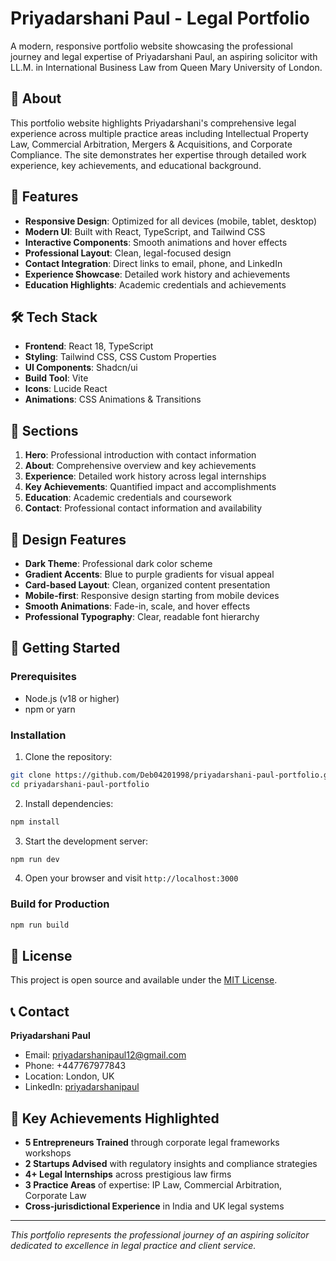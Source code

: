 # Priyadarshani Paul - Legal Portfolio

A modern, responsive portfolio website showcasing the professional journey and legal expertise of Priyadarshani Paul, an aspiring solicitor with LL.M. in International Business Law from Queen Mary University of London.

## 🎯 About

This portfolio website highlights Priyadarshani's comprehensive legal experience across multiple practice areas including Intellectual Property Law, Commercial Arbitration, Mergers & Acquisitions, and Corporate Compliance. The site demonstrates her expertise through detailed work experience, key achievements, and educational background.

## 🚀 Features

- **Responsive Design**: Optimized for all devices (mobile, tablet, desktop)
- **Modern UI**: Built with React, TypeScript, and Tailwind CSS
- **Interactive Components**: Smooth animations and hover effects
- **Professional Layout**: Clean, legal-focused design
- **Contact Integration**: Direct links to email, phone, and LinkedIn
- **Experience Showcase**: Detailed work history and achievements
- **Education Highlights**: Academic credentials and achievements

## 🛠️ Tech Stack

- **Frontend**: React 18, TypeScript
- **Styling**: Tailwind CSS, CSS Custom Properties
- **UI Components**: Shadcn/ui
- **Build Tool**: Vite
- **Icons**: Lucide React
- **Animations**: CSS Animations & Transitions

## 📱 Sections

1. **Hero**: Professional introduction with contact information
2. **About**: Comprehensive overview and key achievements
3. **Experience**: Detailed work history across legal internships
4. **Key Achievements**: Quantified impact and accomplishments
5. **Education**: Academic credentials and coursework
6. **Contact**: Professional contact information and availability

## 🎨 Design Features

- **Dark Theme**: Professional dark color scheme
- **Gradient Accents**: Blue to purple gradients for visual appeal
- **Card-based Layout**: Clean, organized content presentation
- **Mobile-first**: Responsive design starting from mobile devices
- **Smooth Animations**: Fade-in, scale, and hover effects
- **Professional Typography**: Clear, readable font hierarchy

## 🚀 Getting Started

### Prerequisites

- Node.js (v18 or higher)
- npm or yarn

### Installation

1. Clone the repository:
```bash
git clone https://github.com/Deb04201998/priyadarshani-paul-portfolio.git
cd priyadarshani-paul-portfolio
```

2. Install dependencies:
```bash
npm install
```

3. Start the development server:
```bash
npm run dev
```

4. Open your browser and visit `http://localhost:3000`

### Build for Production

```bash
npm run build
```

## 📄 License

This project is open source and available under the [MIT License](LICENSE).

## 📞 Contact

**Priyadarshani Paul**
- Email: priyadarshanipaul12@gmail.com
- Phone: +447767977843
- Location: London, UK
- LinkedIn: [priyadarshanipaul](https://www.linkedin.com/in/priyadarshanipaul/)

## 🌟 Key Achievements Highlighted

- **5 Entrepreneurs Trained** through corporate legal frameworks workshops
- **2 Startups Advised** with regulatory insights and compliance strategies
- **4+ Legal Internships** across prestigious law firms
- **3 Practice Areas** of expertise: IP Law, Commercial Arbitration, Corporate Law
- **Cross-jurisdictional Experience** in India and UK legal systems

---

*This portfolio represents the professional journey of an aspiring solicitor dedicated to excellence in legal practice and client service.*
